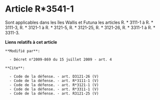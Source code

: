# Article R*3541-1

Sont applicables dans les îles Wallis et Futuna les articles R. * 3111-1 à R. * 3111-3, 
R. * 3121-1 à R. * 3121-5,
R. * 3121-25, R. * 3121-26, R. * 3311-1 à R. * 3311-3.

**Liens relatifs à cet article**

	**Modifié par**:

	  - Décret n°2009-869 du 15 juillet 2009 - art. 4

	**Cite**:

	  - Code de la défense. - art. D3121-26 (V)
	  - Code de la défense. - art. R*3111-1 (V)
	  - Code de la défense. - art. R*3121-1 (V)
	  - Code de la défense. - art. R*3311-1 (V)
	  - Code de la défense. - art. R3121-25 (V)
